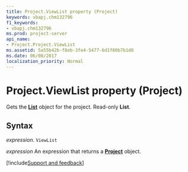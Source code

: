 ```yaml
---
title: Project.ViewList property (Project)
keywords: vbapj.chm132796
f1_keywords:
- vbapj.chm132796
ms.prod: project-server
api_name:
- Project.Project.ViewList
ms.assetid: 5a55b42b-f8eb-3fe4-5477-6d1f80b7b1d8
ms.date: 06/08/2017
localization_priority: Normal
---
```



# Project.ViewList property (Project)

Gets the  **[List](Project.List.md)** object for the project. Read-only **List**.


## Syntax

_expression_. `ViewList`

 _expression_ An expression that returns a **[Project](project.project.md)** object.

[!include[Support and feedback](~/includes/feedback-boilerplate.md)]